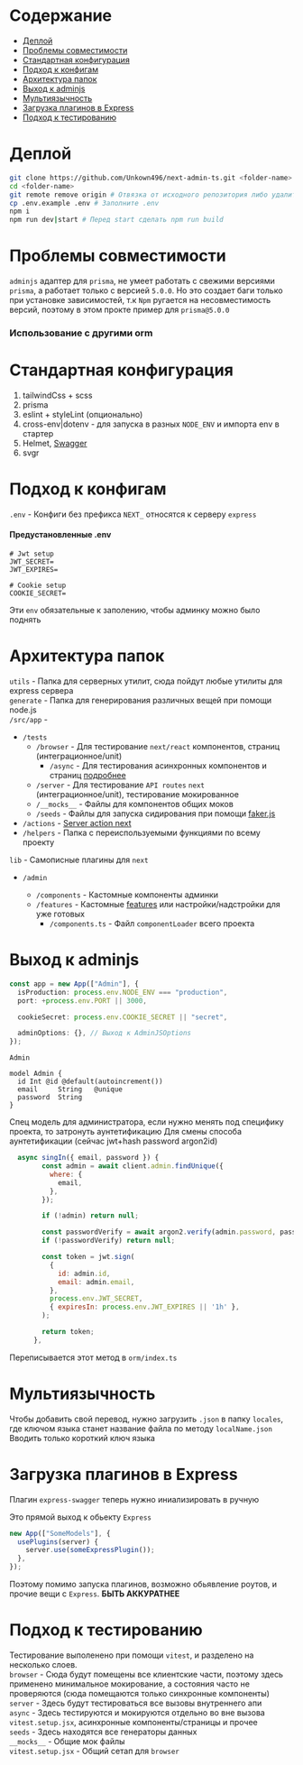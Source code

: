 # Содержание

- [Деплой](#деплой)
- [Проблемы совместимости](#проблемы-совместимости)
- [Стандартная конфигурация](#стандартная-конфигурация)
- [Подход к конфигам](#подход-к-конфигам)
- [Архитектура папок](#архитектура-папок)
- [Выход к adminjs](#выход-к-adminjs)
- [Мультиязычность](#мультиязычность)
- [Загрузка плагинов в Express](#загрузка-плагинов-в-express)
- [Подход к тестированию](#подход-к-тестированию)

# Деплой

```bash
git clone https://github.com/Unkown496/next-admin-ts.git <folder-name>
cd <folder-name>
git remote remove origin # Отвязка от исходного репозитория либо удалить папку .git
cp .env.example .env # Заполните .env
npm i
npm run dev|start # Перед start сделать npm run build
```

# Проблемы совместимости

`adminjs` адаптер для `prisma`, не умеет работать с свежими версиями `prisma`, а работает только с версией `5.0.0`. Но это создает баги только при установке зависимостей, т.к `Npm` ругается на несовместимость версий, поэтому в этом прокте пример для `prisma@5.0.0`

### Использование с другими orm

# Стандартная конфигурация

1. tailwindCss + scss
2. prisma
3. eslint + styleLint (опционально)
4. cross-env|dotenv - для запуска в разных `NODE_ENV` и импорта env в стартер
5. Helmet, [Swagger](https://www.npmjs.com/package/express-jsdoc-swagger)
6. svgr

# Подход к конфигам

`.env` - Конфиги без префикса `NEXT_` относятся к серверу `express`

#### Предустановленные .env

```env
# Jwt setup
JWT_SECRET=
JWT_EXPIRES=

# Cookie setup
COOKIE_SECRET=
```

Эти `env` обязательные к заполению, чтобы админку можно было поднять

# Архитектура папок

`utils` - Папка для серверных утилит, сюда пойдут любые утилиты для express сервера <br />
`generate` - Папка для генерирования различных вещей при помощи node.js <br />
`/src/app` -

- `/tests`
  - `/browser` - Для тестирование `next/react` компонентов, страниц (интеграционное/unit)
    - `/async` - Для тестирования асинхронных компонентов и страниц [подробнее](#подход-к-тестированию)
  - `/server` - Для тестирование `API routes` `next` (интеграционное/unit), тестирование мокированное
  - `/__mocks__` - Файлы для компонентов общих моков
  - `/seeds` - Файлы для запуска сидирования при помощи [faker.js](https://fakerjs.dev/)
- `/actions` - [Server action next](https://nextjs.org/docs/app/building-your-application/data-fetching/server-actions-and-mutations)
- `/helpers` - Папка с переиспользуемыми функциями по всему проекту

`lib` - Самописные плагины для `next`

- `/admin`

  - `/components` - Кастомные компоненты админки
  - `/features` - Кастомные [features](https://docs.adminjs.co/basics/features) или настройки/надстройки для уже готовых
    - `/components.ts` - Файл `componentLoader` всего проекта

# Выход к adminjs

```ts
const app = new App(["Admin"], {
  isProduction: process.env.NODE_ENV === "production",
  port: +process.env.PORT || 3000,

  cookieSecret: process.env.COOKIE_SECRET || "secret",

  adminOptions: {}, // Выход к AdminJSOptions
});
```

`Admin`

```prisma
model Admin {
  id Int @id @default(autoincrement())
  email     String   @unique
  password  String
}
```

Спец модель для администратора, если нужно менять под специфику проекта, то затронуть аунтетификацию
Для смены способа аунтетификации (сейчас jwt+hash password argon2id)

```js
  async singIn({ email, password }) {
        const admin = await client.admin.findUnique({
          where: {
            email,
          },
        });

        if (!admin) return null;

        const passwordVerify = await argon2.verify(admin.password, password);
        if (!passwordVerify) return null;

        const token = jwt.sign(
          {
            id: admin.id,
            email: admin.email,
          },
          process.env.JWT_SECRET,
          { expiresIn: process.env.JWT_EXPIRES || '1h' },
        );

        return token;
      },
```

Переписывается этот метод в `orm/index.ts`

# Мультиязычность

Чтобы добавить свой перевод, нужно загрузить `.json` в папку `locales`, где ключом языка станет название файла по методу `localName.json`
Вводить только короткий ключ языка

# Загрузка плагинов в Express

Плагин `express-swagger` теперь нужно иниализировать в ручную

Это прямой выход к обьекту `Express`

```js
new App(["SomeModels"], {
  usePlugins(server) {
    server.use(someExpressPlugin());
  },
});
```

Поэтому помимо запуска плагинов, возможно обьявление роутов, и прочие вещи с `Express`. **БЫТЬ АККУРАТНЕЕ**

# Подход к тестированию

Тестирование выполенено при помощи `vitest`, и разделено на несколько слоев. <br />
`browser` - Сюда будут помещены все клиентские части, поэтому здесь применено минимальное мокирование, а состояния часто не проверяются (сюда помещаются только синхронные компоненты) <br />
`server` - Здесь будут тестироваться все вызовы внутреннего апи <br />
`async` - Здесь тестируются и мокируются отдельно во вне вызова `vitest.setup.jsx`, асинхронные компоненты/страницы и прочее <br />
`seeds` - Здесь находятся все генераторы данных <br />
`__mocks__` - Общие мок файлы <br/>
`vitest.setup.jsx` - Общий сетап для `browser`
